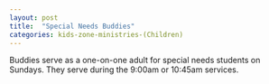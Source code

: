 ```yaml
---
layout: post
title:  "Special Needs Buddies"
categories: kids-zone-ministries-(Children)
---
```


Buddies serve as a one-on-one adult for special needs students on Sundays. They serve during the 9:00am or 10:45am services. 